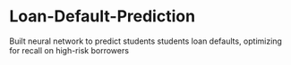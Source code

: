 # Loan-Default-Prediction
Built neural network to predict students students loan defaults, optimizing for recall on high-risk borrowers  
